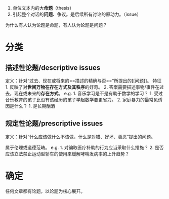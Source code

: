 1. 单位文本内的大**命题**（thesis）
2. 引起整个对话的**问题**、争议。是后续所有讨论的原动力。（issue）

为什么有人认为论题是命题，有人认为论题是问题？
# 分类
## 描述性论题/descriptive issues
定义：针对“过去、现在或将来的==描述的精确与否==”所提出的[[问题]]。
特征
	1. 反映了对**世间万物在存在方式及其秩序**的好奇。
	2. 答案需要描述事物/事件在过去，现在或未来的**存在方式**。
e.g.
	1. 音乐学习是不是有助于数学的学习？
		1. 受过音乐教育的孩子比没有该经历的孩子学起数学要更省力。
	2. 家庭暴力的最常见诱因是什么？
		1. 是长期酗酒
## 规定性论题/prescriptive issues
定义：针对“什么应该做什么不该做，什么是对错、好坏、善恶”提出的问题。

属于伦理或道德范畴。
e.g.
	1. 对骗取医疗补助的行为应当采取什么措施？
	2. 是否应该立法禁止运动型轿车的使用来缓解哮喘发病率的上升趋势？

# 确定
任何文章都有论题，以论题为核心展开。